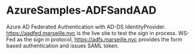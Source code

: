 # AzureSamples-ADFSandAAD
Azure AD Federated Authentication with AD-DS IdentityProvider. https://aadfed.marseille.nyc is the live site to test the
sign in process. WS-Fed as the sign in protocol, https://adfs.marseille.nyc provides the form based authentication and issues
SAML token.

